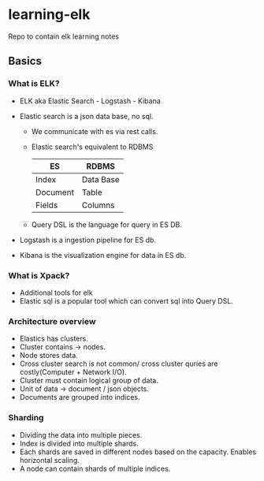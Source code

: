 # learning-elk
Repo to contain elk learning notes


## Basics
### What is ELK?
* ELK aka Elastic Search - Logstash - Kibana
* Elastic search is a json data base, no sql.
   * We communicate with es via rest calls.
   * Elastic search's equivalent to RDBMS

        | ES| RDBMS |
        |---|---| 
        |Index | Data Base|
        | Document | Table|
        |Fields | Columns|
    * Query DSL is the language for query in ES DB.


* Logstash is a ingestion pipeline for ES db.
* Kibana is the visualization engine for data in ES db.

### What is Xpack?
* Additional tools for elk
* Elastic sql is a popular tool which can convert sql into Query DSL.

### Architecture overview
* Elastics has clusters.
* Cluster contains -> nodes. 
* Node stores data.
* Cross cluster search is not common/ cross cluster quries are costly(Computer + Network I/O). 
* Cluster must contain logical group of data.
* Unit of data -> document / json objects.
* Documents are grouped into indices. 

### Sharding
* Dividing the data into multiple pieces.
* Index is divided into multiple shards.
* Each shards are saved in different nodes based on the capacity. Enables horizontal scaling.
* A node can contain shards of multiple indices.
